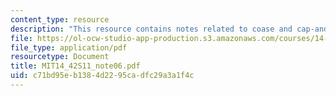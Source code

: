 ```yaml
---
content_type: resource
description: "This resource contains notes related to coase and cap-and-trade.\r\n"
file: https://ol-ocw-studio-app-production.s3.amazonaws.com/courses/14-42-environmental-policy-and-economics-spring-2011/c71bd95eb1384d2295cadfc29a3a1f4c_MIT14_42S11_note06.pdf
file_type: application/pdf
resourcetype: Document
title: MIT14_42S11_note06.pdf
uid: c71bd95e-b138-4d22-95ca-dfc29a3a1f4c
---
```

